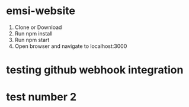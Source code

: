 # emsi-website


1. Clone or Download
2. Run npm install
3. Run npm start
4. Open browser and navigate to localhost:3000

# testing github webhook integration
# test number 2